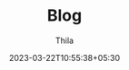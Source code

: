 ---
title: "Blog"
date: 2023-03-22T10:55:38+05:30
draft: true
author: Thila
menu: main
weight: 2
---